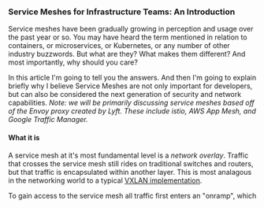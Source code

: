 ### Service Meshes for Infrastructure Teams: An Introduction

Service meshes have been gradually growing in perception and usage over the past year or so.  You may have heard the term mentioned in relation to containers, or microservices, or Kubernetes, or any number of other industry buzzwords.  But what are they?  What makes them different? And most importantly, why should you care?

In this article I'm going to tell you the answers.  And then I'm going to explain briefly why I believe Service Meshes are not only important for developers, but can also be considered the next generation of security and network capabilities.
_Note: we will be primarily discussing service meshes based off of the Envoy proxy created by Lyft.  These include istio, AWS App Mesh, and Google Traffic Manager._

####  What it is

A service mesh at it's most fundamental level is a _network overlay_.  Traffic that crosses the service mesh still rides on traditional switches and routers, but that traffic is encapsulated within another layer.  This is most analagous in the networking world to a typical [VXLAN implementation](https://en.wikipedia.org/wiki/Virtual_Extensible_LAN).

To gain access to the service mesh all traffic first enters an "onramp", which 
